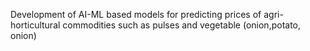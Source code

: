 Development of AI-ML based models for predicting prices of agri-horticultural commodities such as pulses and vegetable (onion,potato, onion)

